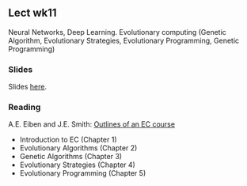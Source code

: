 
## Lect wk11

Neural Networks, Deep Learning. Evolutionary computing (Genetic Algorithm, Evolutionary Strategies, Evolutionary Programming, Genetic Programming)


### Slides

Slides [here](https://docs.google.com/presentation/d/1ZHHTibNs-wsJ7IysEo-HhYqOHhggKwX3GANM7CTKWBU).


### Reading

A.E. Eiben and J.E. Smith: [Outlines of an EC course](http://www.cs.vu.nl/~gusz/ecbook/ecbook-course.html)
 * Introduction to EC (Chapter 1)
 * Evolutionary Algorithms (Chapter 2)
 * Genetic Algorithms (Chapter 3)
 * Evolutionary Strategies (Chapter 4)
 * Evolutionary Programming (Chapter 5)
